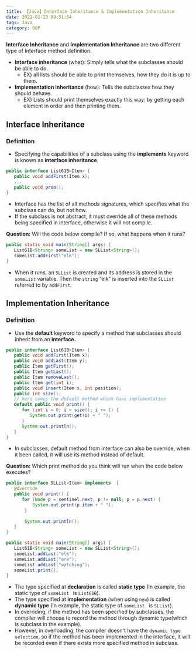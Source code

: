 ```yaml
---
title: 【Java】Interface Inheritance & Implementation Inheritance
date: 2021-01-13 09:51:54
tags: Java
category: OOP
---
```


**Interface Inheritance** and **Implementation Inheritance** are two different type of Interface method definition.

- **Interface inheritance** (what): Simply tells what the subclasses should be able to do.
  - EX) all lists should be able to print themselves, how they do it is up to them.
- **Implementation inheritance** (how): Tells the subclasses how they should behave.
  - EX) Lists should print themselves exactly this way: by getting each element in order and then printing them.

<!-- more -->

## Interface Inheritance

### Definition

- Specifying the capabilities of a subclass using the **implements** keyword is known as **interface inheritance**.

```java
public interface List61B<Item> {
   public void addFirst(Item x);
   ...
   public void proo();
}
```

- Interface has the list of all methods signatures, which  specifies what the subclass can do, but not how.
- If the subclass is not abstract, it must override all of these methods being specified in interface, otherwise it will not compile.

**Question:** Will the code below compile? If so, what happens when it runs?

```java
public static void main(String[] args) {
   List61B<String> someList = new SLList<String>();	
   someList.addFirst("elk");
}
```

- When it runs, an `SLList` is created and its address is stored in the `someList` variable. Then the `string` “elk” is inserted into the `SLList` referred to by `addFirst`.

## Implementation Inheritance

### Definition

- Use the **default** keyword to specify a method that subclasses should inherit from an **interface.**

```java
public interface List61B<Item> {
   public void addFirst(Item x);
   public void addLast(Item y);
   public Item getFirst();
   public Item getLast();
   public Item removeLast();
   public Item get(int i);
   public void insert(Item x, int position);
   public int size();  
   // here comes the default method which have implementation
   default public void print() {
      for (int i = 0; i < size(); i += 1) {
         System.out.print(get(i) + " ");
      }
      System.out.println();
   }
}

```

- In subclasses, default method from interface can also be override, when it been called, it will use its method instead of default.

**Question:** Which print method do you think will run when the code below executes?

```java
public interface SLList<Item> implements  {
   @Override
   public void print() {
      for (Node p = sentinel.next; p != null; p = p.next) {
   	      System.out.print(p.item + " ");     	
	   }
 
	   System.out.println();
   }
}

public static void main(String[] args) {
   List61B<String> someList = new SLList<String>();
   someList.addLast("elk");
   someList.addLast("are");
   someList.addLast("watching");
   someList.print();
}
```

- The type specified at **declaration** is called **static type** (In example, the static type of `someList ` is `List61B`).
- The type specified at **implementation** (when using `new`) is called **dynamic type**  (In example, the static type of `someList ` is `SLList`).
- In overriding, if the method has been specified by subclasses, the compiler will choose to record the method through dynamic type(which is subclass in the example).
- However, in overloading, the compiler doesn't have the `dynamic type selection`, so if the method has been implemented in the interface, it will be recorded even if there exists more specified method in subclass.